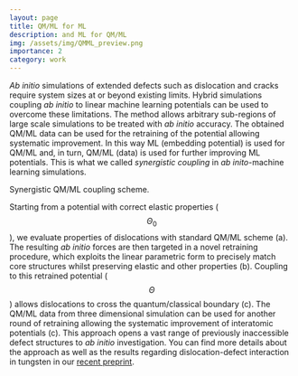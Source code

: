 ```yaml
---
layout: page
title: QM/ML for ML
description: and ML for QM/ML
img: /assets/img/QMML_preview.png
importance: 2
category: work
---
```


*Ab initio* simulations of extended defects such as dislocation and cracks require system sizes at or beyond existing limits. Hybrid simulations coupling *ab initio* to linear machine learning potentials can be used to overcome these limitations. The method allows arbitrary sub-regions of large scale simulations to be treated with *ab initio* accuracy. The obtained QM/ML data can be used for the retraining of the potential allowing systematic improvement. In this way ML (embedding potential) is used for QM/ML and, in turn, QM/ML (data) is used for further improving ML potentials. This is what we called *synergistic coupling* in *ab inito*-machine learning simulations.

<div class="row">
    <div class="col-sm mt-3 mt-md-0">
        <img class="img-fluid rounded z-depth-1" src="{{ '/assets/img/retraining_scheme_atoms.jpg' | relative_url }}" alt="" title="Synergistic QM/ML coupling"/>
    </div>
</div>
<div class="caption">
    Synergistic QM/ML coupling scheme.
</div>

Starting from a potential with correct elastic properties ($$\Theta_0$$), we evaluate properties of dislocations with standard QM/ML scheme (a). The resulting *ab initio* forces are then targeted in a novel retraining procedure, which exploits the linear parametric form to precisely match core structures whilst preserving elastic and other properties (b). Coupling to this retrained potential ($$\Theta$$) allows dislocations to cross the quantum/classical boundary (c).  The QM/ML data from three dimensional simulation can be used for another round of retraining allowing the systematic improvement of interatomic potentials (c). This approach opens a vast range of previously inaccessible defect structures to *ab initio* investigation. You can find more details about the approach as well as the results regarding dislocation-defect interaction in tungsten in our [recent preprint](https://arxiv.org/abs/2111.11262).
